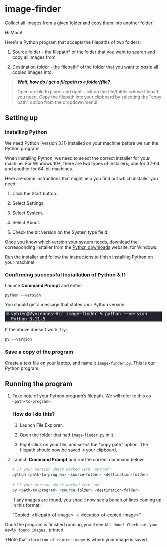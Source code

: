 # image-finder

Collect all images from a given folder and copy them into another folder!

Hi Mom!

Here's a Python program that accepts the filepaths of two folders:

1. Source folder - the [filepath\*](#how-do-i-get-a-filepath-to-a-folderfile) of the folder that you want to search and copy all images from.

2. Destination folder - the [filepath\*](#how-do-i-get-a-filepath-to-a-folderfile) of the folder that you want to _paste_ all copied images into.

> [_**Wait, how do I get a filepath to a folder/file?**_](#how-do-i-get-a-filepath-to-a-folderfile)
>
> Open up File Explorer and right-click on the file/folder whose filepath you need.
> Copy the filepath into your clipboard by selecting the "copy path" option from the dropdown menu!

## Setting up

### Installing Python

We need Python (version 3.11) installed on your machine before we run the Python program!

When installing Python, we need to select the correct installer for your machine. For WIndows 10+, there are two types of installers; one for 32-bit and another for 64-bit machines.

Here are some instructions that might help you find out which installer you need:

1. Click the Start button.

2. Select Settings.

3. Select System.

4. Select About.

5. Check the bit version on the System type field.

Once you know which version your system needs, download the corresponding installer from the [Python downloads](https://www.python.org/downloads/windows/) website, for Windows.

Run the installer and follow the instructions to finish installing Python on your machine!

### Confirming successful installation of Python 3.11

Launch **Command Prompt** and enter:

    python --version

You should get a message that states your Python version:

<p align="center">
  <img src="assets/confirm-python-installation.png" alt="Example terminal output for successful Python 3.11 installation">
</p>

If the above doesn't work, try:

    py --version

### Save a copy of the program

Create a text file on your laptop, and name it `image-finder.py`. This is our Python program.

## Running the program

1. Take note of your Python program's filepath. We will refer to this as `<path-to-program>`.

   ### How do I do this?

   1. Launch File Explorer.

   2. Open the folder that had `image-finder.py` in it.

   3. Right-click on your file, and select the "copy path" option. The filepath should now be saved in your clipboard.

2. Launch **Command Prompt** and run the correct command below:

   ```sh
   # If your version check worked with "python"
   python <path-to-program> <source-folder> <destination-folder>

   # If your version check worked with "py"
   py <path-to-program> <source-folder> <destination-folder>
   ```

   If any images are found, you should now see a bunch of lines coming up in this format:

   "Copied: \<filepath-of-image> -> \<location-of-copied-image>"

Once the program is finished running, you'll see `All done! Check out your newly found images.` printed.

\*Note that `<location-of-copied-image>` is where your image is saved.
